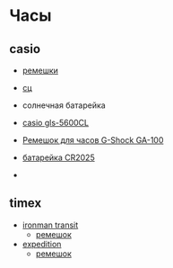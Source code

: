 # Часы

## casio

 * [ремешки](http://watchband.ru/casio)
 * [сц](https://clockservice.ru/)
 * солнечная батарейка

 * [casio gls-5600CL]()
 * [Ремешок для часов G-Shock GA-100](https://www.wildberries.ru/catalog/67847414/detail.aspx?targetUrl=XS)
 * [батарейка CR2025](https://www.wildberries.ru/catalog/6914427/detail.aspx?size=24098005)
 * []()

## timex

 * [ironman transit](https://www.timex.com/ironman-transit-40mm-full-size-fast-wrap-watch/Ironman-Transit-40mm-Full-Size-Fast-Wrap-Watch.html?dwvar_Ironman-Transit-40mm-Full-Size-Fast-Wrap-Watch_color=Black&cgid=ironman-mens)
 	* [ремешок](https://www.timex.com/replacement-20mm-elastic-fabric-strap-for-ironman-transit/Replacement-20mm-Elastic-Fabric-Strap-for-Ironman-Transit.html?dwvar_Replacement-20mm-Elastic-Fabric-Strap-for-Ironman-Transit_color=Black&cgid=ironman-replacement-straps)
 * [expedition](https://www.timex.com/expedition-chrono-alarm-timer-33mm-nylon-strap-watch/Expedition-Chrono-Alarm-Timer-33mm-Nylon-Strap-Watch.html?dwvar_Expedition-Chrono-Alarm-Timer-33mm-Nylon-Strap-Watch_color=Black-Gray&cgid=timex-root)
 	* [ремешок](https://www.timex.com/replacement-33mm-fabric-strap-for-expedition-chrono-alarm-timer/Replacement-33mm-Fabric-Strap-for-Expedition-Chrono-Alarm-Timer-.html?dwvar_Replacement-33mm-Fabric-Strap-for-Expedition-Chrono-Alarm-Timer-_color=Gray&cgid=replacement-straps)

